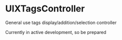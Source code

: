 UIXTagsController
=================

General use tags display/addition/selection controller

Currently in active development, so be prepared
